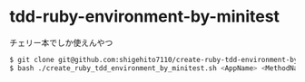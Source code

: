 # tdd-ruby-environment-by-minitest

チェリー本でしか使えんやつ

```bash
$ git clone git@github.com:shigehito7110/create-ruby-tdd-environment-by-minitest.git
$ bash ./create_ruby_tdd_environment_by_minitest.sh <AppName> <MethodName>
```
